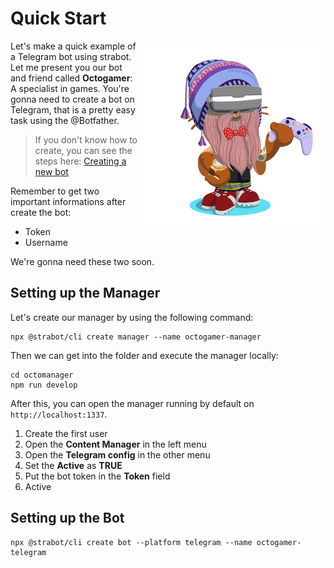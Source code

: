# Quick Start

<img align="right" alt="Octocat" width="300px" src="_media/octogamer.png" />

Let's make a quick example of a Telegram bot using strabot. Let me present you our bot and friend called **Octogamer**: A specialist in games. You're gonna need to create a bot on Telegram, that is a pretty easy task using the @Botfather.

> If you don't know how to create, you can see the steps here: [Creating a new bot](https://core.telegram.org/bots#creating-a-new-bot)

Remember to get two important informations after create the bot:

* Token
* Username

We're gonna need these two soon.

## Setting up the Manager

Let's create our manager by using the following command:

```shell
npx @strabot/cli create manager --name octogamer-manager
```

Then we can get into the folder and execute the manager locally:

```shell
cd octomanager
npm run develop
```

After this, you can open the manager running by default on `http://localhost:1337`.

1. Create the first user
2. Open the **Content Manager** in the left menu
3. Open the **Telegram config** in the other menu
4. Set the **Active** as **TRUE**
5. Put the bot token in the **Token** field
6. Active 


## Setting up the Bot

```shell
npx @strabot/cli create bot --platform telegram --name octogamer-telegram
```
